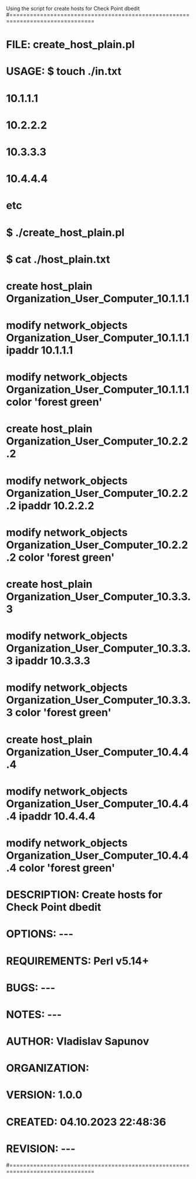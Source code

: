  
Using the script for create hosts for Check Point dbedit
#===============================================================================
#
#       FILE: create_host_plain.pl 
#
#       USAGE: $ touch ./in.txt
#		10.1.1.1
#		10.2.2.2
#		10.3.3.3
#		10.4.4.4
#		etc
#
#		$ ./create_host_plain.pl
#
#		$ cat ./host_plain.txt
#		create host_plain Organization_User_Computer_10.1.1.1
#		modify network_objects Organization_User_Computer_10.1.1.1 ipaddr 10.1.1.1
#		modify network_objects Organization_User_Computer_10.1.1.1 color 'forest green'
#		create host_plain Organization_User_Computer_10.2.2.2
#		modify network_objects Organization_User_Computer_10.2.2.2 ipaddr 10.2.2.2
#		modify network_objects Organization_User_Computer_10.2.2.2 color 'forest green'
#		create host_plain Organization_User_Computer_10.3.3.3
#		modify network_objects Organization_User_Computer_10.3.3.3 ipaddr 10.3.3.3
#		modify network_objects Organization_User_Computer_10.3.3.3 color 'forest green'
#		create host_plain Organization_User_Computer_10.4.4.4
#		modify network_objects Organization_User_Computer_10.4.4.4 ipaddr 10.4.4.4
#		modify network_objects Organization_User_Computer_10.4.4.4 color 'forest green'
#
#  DESCRIPTION: Create hosts for Check Point dbedit
#
#      OPTIONS: ---
# REQUIREMENTS: Perl v5.14+ 
#         BUGS: ---
#        NOTES: ---
#       AUTHOR: Vladislav Sapunov 
# ORGANIZATION:
#      VERSION: 1.0.0
#      CREATED: 04.10.2023 22:48:36
#     REVISION: ---
#===============================================================================
